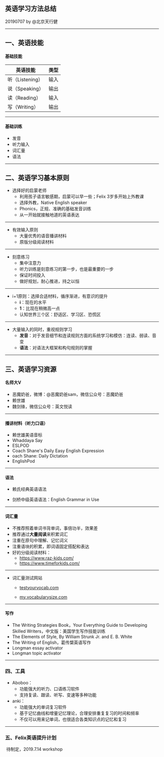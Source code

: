 ##   英语学习方法总结

20190707 by @北京天行健

---

## 一、英语技能

#### 基础技能

| 英语技能        | 类型 |
| --------------- | ---- |
| 听（Listening） | 输入 |
| 说（Speaking）  | 输出 |
| 读（Reading）   | 输入 |
| 写（Writing）   | 输出 |

---
#### 基础训练
- 发音
- 听力输入
- 词汇量
- 语法

---
## 二、英语学习基本原则

- 选择好的启蒙老师
  - 利用孩子语言敏感期，启蒙可以早一些；Felix 3岁多开始上外教课
  - 选择外教，Native English speaker
  - Phonics，正规、准确的基础发音训练
  - 从一开始就接触地道的英语表达

---

- 有效输入原则
  - 大量优秀的语音播讲材料
  - 原版分级阅读材料

---

- 刻意练习
  - 集中注意力
  - 听力训练是刻意练习的第一步，也是最重要的一步
  - 保证时间投入
  - 做好规划，耐心推进，持之以恒

---

- i+1原则：选择合适材料，循序渐进，有意识的提升
  - **i**：现在的水平
  - **1**：比现在稍微高一点
  - 认知世界三个区：舒适区、学习区、恐慌区

---

- 大量输入的同时，重视规则学习
  - **发音**：对于发音细节和连读规则方面的系统学习和模仿：连读、弱读、音变
  - **语法**：对语法大框架和构句规则的掌握

---
## 三、英语学习资源
#### 名师大V

- 恶魔奶爸，微博：@恶魔奶爸sam，微信公众号：恶魔奶爸
- 赖世雄
- 魏剑锋，微信公众号：英文悦读

---
#### 播讲材料（听力口语）

- 赖世雄美语音标
- Whaddaya Say
- ESLPOD
- Coach Shane's Daily Easy English Expression
- oach Shane: Daily Dictation
- EnglishPod

---
#### 语法
- 赖氏经典英语语法

- 剑桥中级英语语法：English Grammar in Use

---
#### 词汇量

- 不推荐照着单词书背单词，事倍功半，效果差
- 推荐通过**大量阅读**来积累词汇
- 注重在原句中理解、记忆词义
- 注重语块的积累，即词语固定搭配和表达
- 好的分级阅读材料：
  - https://www.raz-kids.com/
  - https://www.timeforkids.com/

---
- 词汇量测试网站
  - [testyourvocab.com](http://testyourvocab.com/)
  
  - [my.vocabularysize.com](https://my.vocabularysize.com/)

---
#### 写作

- The Writing Strategies Book，Your Everything Guide to Developing Skilled Writers，中文版：美国学生写作技能训练
- The Elements of Style, By William Strunk Jr. and E. B. White
- The Writing of English，葛传槼英语写作
- Longman essay activator
- Longman topic activator

---
### 四、工具

- Aboboo：
  - 功能强大的听力、口语练习软件
  - 支持复读、跟读、听写、变速等多种功能
- anki：
  - 功能强大的单词复习软件
  - 基于记忆曲线和增量记忆理论，合理安排重复复习的时间和频率
  - 不仅可以用来记单词，也很适合各类知识点的记忆和复习

---
### 五、Felix英语提升计划

​	待制定，2019.7.14 workshop